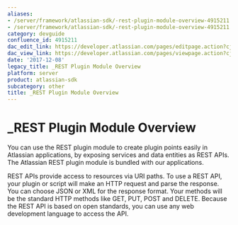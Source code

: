 ```yaml
---
aliases:
- /server/framework/atlassian-sdk/-rest-plugin-module-overview-4915211.html
- /server/framework/atlassian-sdk/-rest-plugin-module-overview-4915211.md
category: devguide
confluence_id: 4915211
dac_edit_link: https://developer.atlassian.com/pages/editpage.action?cjm=wozere&pageId=4915211
dac_view_link: https://developer.atlassian.com/pages/viewpage.action?cjm=wozere&pageId=4915211
date: '2017-12-08'
legacy_title: _REST Plugin Module Overview
platform: server
product: atlassian-sdk
subcategory: other
title: _REST Plugin Module Overview
---
```

# \_REST Plugin Module Overview

You can use the REST plugin module to create plugin points easily in Atlassian applications, by exposing services and data entities as REST APIs. The Atlassian REST plugin module is bundled with our applications.

REST APIs provide access to resources via URI paths. To use a REST API, your plugin or script will make an HTTP request and parse the response. You can choose JSON or XML for the response format. Your methods will be the standard HTTP methods like GET, PUT, POST and DELETE. Because the REST API is based on open standards, you can use any web development language to access the API.

